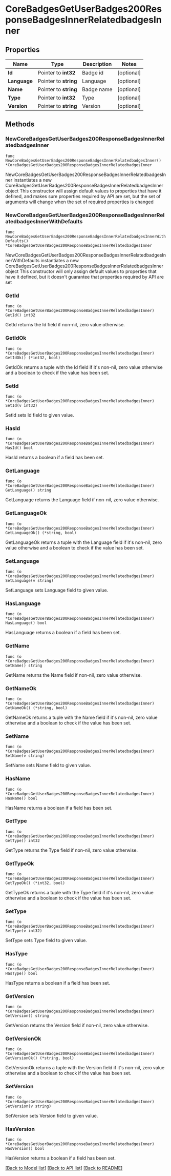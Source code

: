 # CoreBadgesGetUserBadges200ResponseBadgesInnerRelatedbadgesInner

## Properties

Name | Type | Description | Notes
------------ | ------------- | ------------- | -------------
**Id** | Pointer to **int32** | Badge id | [optional] 
**Language** | Pointer to **string** | Language | [optional] 
**Name** | Pointer to **string** | Badge name | [optional] 
**Type** | Pointer to **int32** | Type | [optional] 
**Version** | Pointer to **string** | Version | [optional] 

## Methods

### NewCoreBadgesGetUserBadges200ResponseBadgesInnerRelatedbadgesInner

`func NewCoreBadgesGetUserBadges200ResponseBadgesInnerRelatedbadgesInner() *CoreBadgesGetUserBadges200ResponseBadgesInnerRelatedbadgesInner`

NewCoreBadgesGetUserBadges200ResponseBadgesInnerRelatedbadgesInner instantiates a new CoreBadgesGetUserBadges200ResponseBadgesInnerRelatedbadgesInner object
This constructor will assign default values to properties that have it defined,
and makes sure properties required by API are set, but the set of arguments
will change when the set of required properties is changed

### NewCoreBadgesGetUserBadges200ResponseBadgesInnerRelatedbadgesInnerWithDefaults

`func NewCoreBadgesGetUserBadges200ResponseBadgesInnerRelatedbadgesInnerWithDefaults() *CoreBadgesGetUserBadges200ResponseBadgesInnerRelatedbadgesInner`

NewCoreBadgesGetUserBadges200ResponseBadgesInnerRelatedbadgesInnerWithDefaults instantiates a new CoreBadgesGetUserBadges200ResponseBadgesInnerRelatedbadgesInner object
This constructor will only assign default values to properties that have it defined,
but it doesn't guarantee that properties required by API are set

### GetId

`func (o *CoreBadgesGetUserBadges200ResponseBadgesInnerRelatedbadgesInner) GetId() int32`

GetId returns the Id field if non-nil, zero value otherwise.

### GetIdOk

`func (o *CoreBadgesGetUserBadges200ResponseBadgesInnerRelatedbadgesInner) GetIdOk() (*int32, bool)`

GetIdOk returns a tuple with the Id field if it's non-nil, zero value otherwise
and a boolean to check if the value has been set.

### SetId

`func (o *CoreBadgesGetUserBadges200ResponseBadgesInnerRelatedbadgesInner) SetId(v int32)`

SetId sets Id field to given value.

### HasId

`func (o *CoreBadgesGetUserBadges200ResponseBadgesInnerRelatedbadgesInner) HasId() bool`

HasId returns a boolean if a field has been set.

### GetLanguage

`func (o *CoreBadgesGetUserBadges200ResponseBadgesInnerRelatedbadgesInner) GetLanguage() string`

GetLanguage returns the Language field if non-nil, zero value otherwise.

### GetLanguageOk

`func (o *CoreBadgesGetUserBadges200ResponseBadgesInnerRelatedbadgesInner) GetLanguageOk() (*string, bool)`

GetLanguageOk returns a tuple with the Language field if it's non-nil, zero value otherwise
and a boolean to check if the value has been set.

### SetLanguage

`func (o *CoreBadgesGetUserBadges200ResponseBadgesInnerRelatedbadgesInner) SetLanguage(v string)`

SetLanguage sets Language field to given value.

### HasLanguage

`func (o *CoreBadgesGetUserBadges200ResponseBadgesInnerRelatedbadgesInner) HasLanguage() bool`

HasLanguage returns a boolean if a field has been set.

### GetName

`func (o *CoreBadgesGetUserBadges200ResponseBadgesInnerRelatedbadgesInner) GetName() string`

GetName returns the Name field if non-nil, zero value otherwise.

### GetNameOk

`func (o *CoreBadgesGetUserBadges200ResponseBadgesInnerRelatedbadgesInner) GetNameOk() (*string, bool)`

GetNameOk returns a tuple with the Name field if it's non-nil, zero value otherwise
and a boolean to check if the value has been set.

### SetName

`func (o *CoreBadgesGetUserBadges200ResponseBadgesInnerRelatedbadgesInner) SetName(v string)`

SetName sets Name field to given value.

### HasName

`func (o *CoreBadgesGetUserBadges200ResponseBadgesInnerRelatedbadgesInner) HasName() bool`

HasName returns a boolean if a field has been set.

### GetType

`func (o *CoreBadgesGetUserBadges200ResponseBadgesInnerRelatedbadgesInner) GetType() int32`

GetType returns the Type field if non-nil, zero value otherwise.

### GetTypeOk

`func (o *CoreBadgesGetUserBadges200ResponseBadgesInnerRelatedbadgesInner) GetTypeOk() (*int32, bool)`

GetTypeOk returns a tuple with the Type field if it's non-nil, zero value otherwise
and a boolean to check if the value has been set.

### SetType

`func (o *CoreBadgesGetUserBadges200ResponseBadgesInnerRelatedbadgesInner) SetType(v int32)`

SetType sets Type field to given value.

### HasType

`func (o *CoreBadgesGetUserBadges200ResponseBadgesInnerRelatedbadgesInner) HasType() bool`

HasType returns a boolean if a field has been set.

### GetVersion

`func (o *CoreBadgesGetUserBadges200ResponseBadgesInnerRelatedbadgesInner) GetVersion() string`

GetVersion returns the Version field if non-nil, zero value otherwise.

### GetVersionOk

`func (o *CoreBadgesGetUserBadges200ResponseBadgesInnerRelatedbadgesInner) GetVersionOk() (*string, bool)`

GetVersionOk returns a tuple with the Version field if it's non-nil, zero value otherwise
and a boolean to check if the value has been set.

### SetVersion

`func (o *CoreBadgesGetUserBadges200ResponseBadgesInnerRelatedbadgesInner) SetVersion(v string)`

SetVersion sets Version field to given value.

### HasVersion

`func (o *CoreBadgesGetUserBadges200ResponseBadgesInnerRelatedbadgesInner) HasVersion() bool`

HasVersion returns a boolean if a field has been set.


[[Back to Model list]](../README.md#documentation-for-models) [[Back to API list]](../README.md#documentation-for-api-endpoints) [[Back to README]](../README.md)


